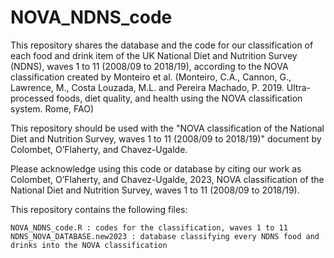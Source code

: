 # NOVA_NDNS_code

This repository shares the database and the code for our classification of each food and drink item of the UK National Diet and Nutrition Survey (NDNS), waves 1 to 11 (2008/09 to 2018/19), according to the NOVA classification created by Monteiro et al. (Monteiro, C.A., Cannon, G., Lawrence, M., Costa Louzada, M.L. and Pereira Machado, P. 2019. Ultra-processed foods, diet quality, and health using the NOVA classification system. Rome, FAO)

This repository should be used with the "NOVA classification of the National Diet and Nutrition Survey, waves 1 to 11 (2008/09 to 2018/19)" document by  Colombet, O’Flaherty, and Chavez-Ugalde. 

Please acknowledge using this code or database by citing our work as Colombet, O’Flaherty, and Chavez-Ugalde, 2023, NOVA classification of the National Diet and Nutrition Survey, waves 1 to 11 (2008/09 to 2018/19).

This repository contains the following files:

    NOVA_NDNS_code.R : codes for the classification, waves 1 to 11
    NDNS_NOVA_DATABASE.new2023 : database classifying every NDNS food and drinks into the NOVA classification
